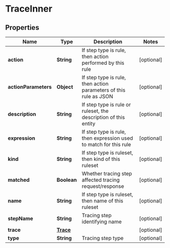 # TraceInner

## Properties
Name | Type | Description | Notes
------------ | ------------- | ------------- | -------------
**action** | **String** | If step type is rule, then action performed by this rule |  [optional]
**actionParameters** | **Object** | If step type is rule, then action parameters of this rule as JSON |  [optional]
**description** | **String** | If step type is rule or ruleset, the description of this entity |  [optional]
**expression** | **String** | If step type is rule, then expression used to match for this rule |  [optional]
**kind** | **String** | If step type is ruleset, then kind of this ruleset |  [optional]
**matched** | **Boolean** | Whether tracing step affected tracing request/response |  [optional]
**name** | **String** | If step type is ruleset, then name of this ruleset |  [optional]
**stepName** | **String** | Tracing step identifying name |  [optional]
**trace** | [**Trace**](Trace.md) |  |  [optional]
**type** | **String** | Tracing step type |  [optional]
